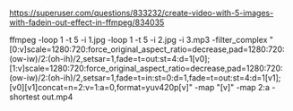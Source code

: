 ﻿https://superuser.com/questions/833232/create-video-with-5-images-with-fadein-out-effect-in-ffmpeg/834035

ffmpeg -loop 1 -t 5 -i 1.jpg -loop 1 -t 5 -i 2.jpg -i 3.mp3 -filter_complex "[0:v]scale=1280:720:force_original_aspect_ratio=decrease,pad=1280:720:(ow-iw)/2:(oh-ih)/2,setsar=1,fade=t=out:st=4:d=1[v0]; [1:v]scale=1280:720:force_original_aspect_ratio=decrease,pad=1280:720:(ow-iw)/2:(oh-ih)/2,setsar=1,fade=t=in:st=0:d=1,fade=t=out:st=4:d=1[v1];  [v0][v1]concat=n=2:v=1:a=0,format=yuv420p[v]" -map "[v]" -map 2:a -shortest out.mp4